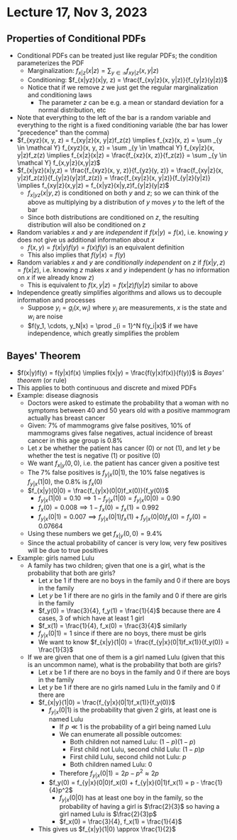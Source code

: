 # Lecture 17, Nov 3, 2023

## Properties of Conditional PDFs

* Conditional PDFs can be treated just like regular PDFs; the condition parameterizes the PDF
	* Marginalization: $f_{x|z}(x|z) = \sum _{y \in \mathcal Y} f_{xy|z}(x, y|z)$
	* Conditioning: $f_{x|yz}(x|y, z) = \frac{f_{xy|z}(x, y|z)}{f_{y|z}(y|z)}$
	* Notice that if we remove $z$ we just get the regular marginalization and conditioning laws
		* The parameter $z$ can be e.g. a mean or standard deviation for a normal distribution, etc
* Note that everything to the left of the bar is a random variable and everything to the right is a fixed conditioning variable (the bar has lower "precedence" than the comma)
* $f_{xyz}(x, y, z) = f_{xy|z}(x, y|z)f_z(z) \implies f_{xz}(x, z) = \sum _{y \in \mathcal Y} f_{xyz}(x, y, z) = \sum _{y \in \mathcal Y} f_{xy|z}(x, y|z)f_z(z) \implies f_{x|z}(x|z) = \frac{f_{xz}(x, z)}{f_z(z)} = \sum _{y \in \mathcal Y} f_{x,y|z}(x,y|z)$
* $f_{x|yz}(x|y,z) = \frac{f_{xyz}(x, y, z)}{f_{yz}(y, z)} = \frac{f_{xy|z}(x, y|z)f_z(z)}{f_{y|z}(y|z)f_z(z)} = \frac{f_{xy|z}(x, y|z)}{f_{y|z}(y|z)} \implies f_{xy|z}(x,y|z) = f_{x|yz}(x|y,z)f_{y|z}(y|z)$
	* $f_{x|yz}(x|y,z)$ is conditioned on both $y$ and $z$; so we can think of the above as multiplying by a distribution of $y$ moves $y$ to the left of the bar
	* Since both distributions are conditioned on $z$, the resulting distribution will also be conditioned on $z$
* Random variables $x$ and $y$ are *independent* if $f(x|y) = f(x)$, i.e. knowing $y$ does not give us additional information about $x$
	* $f(x, y) = f(x|y)f(y) = f(x)f(y)$ is an equivalent definition
	* This also implies that $f(y|x) = f(y)$
* Random variables $x$ and $y$ are *conditionally independent* on $z$ if $f(x|y,z) = f(x|z)$, i.e. knowing $z$ makes $x$ and $y$ independent ($y$ has no information on $x$ if we already know $z$)
	* This is equivalent to $f(x, y|z) = f(x|z)f(y|z)$ similar to above
* Independence greatly simplifies algorithms and allows us to decouple information and processes
	* Suppose $y_i = g_i(x, w_i)$ where $y_i$ are measurements, $x$ is the state and $w_i$ are noise
	* $f(y_1, \cdots, y_N|x) = \prod _{i = 1}^N f(y_i|x)$ if we have independence, which greatly simplifies the problem

## Bayes' Theorem

* $f(x|y)f(y) = f(y|x)f(x) \implies f(x|y) = \frac{f(y|x)f(x)}{f(y)}$ is *Bayes' theorem* (or rule)
* This applies to both continuous and discrete and mixed PDFs
* Example: disease diagnosis
	* Doctors were asked to estimate the probability that a woman with no symptoms between 40 and 50 years old with a positive mammogram actually has breast cancer
	* Given: 7% of mammograms give false positives, 10% of mammograms gives false negatives, actual incidence of breast cancer in this age group is 0.8%
	* Let $x$ be whether the patient has cancer (0) or not (1), and let $y$ be whether the test is negative (1) or positive (0)
	* We want $f_{x|y}(0, 0)$, i.e. the patient has cancer given a positive test
	* The 7% false positives is $f_{y|x}(0|1)$, the 10% false negatives is $f_{y|x}(1|0)$, the 0.8% is $f_x(0)$
	* $f_{x|y}(0|0) = \frac{f_{y|x}(0|0)f_x(0)}{f_y(0)}$
		* $f_{y|x}(1|0) = 0.10 \implies 1 - f_{y|x}(1|0) = f_{y|x}(0|0) = 0.90$
		* $f_x(0) = 0.008 \implies 1 - f_x(0) = f_x(1) = 0.992$
		* $f_{y|x}(0|1) = 0.007 \implies f_{y|x}(0|1)f_x(1) + f_{y|x}(0|0)f_x(0) = f_y(0) = 0.07664$
	* Using these numbers we get $f_{x|y}(0, 0) = 9.4\%$
	* Since the actual probability of cancer is very low, very few positives will be due to true positives
* Example: girls named Lulu
	* A family has two children; given that one is a girl, what is the probability that both are girls?
		* Let $x$ be 1 if there are no boys in the family and 0 if there are boys in the family
		* Let $y$ be 1 if there are no girls in the family and 0 if there are girls in the family
		* $f_y(0) = \frac{3}{4}, f_y(1) = \frac{1}{4}$ because there are 4 cases, 3 of which have at least 1 girl
		* $f_x(1) = \frac{1}{4}, f_x(0) = \frac{3}{4}$ similarly
		* $f_{y|x}(0|1) = 1$ since if there are no boys, there must be girls
		* We want to know $f_{x|y}(1|0) = \frac{f_{y|x}(0|1)f_x(1)}{f_y(0)} = \frac{1}{3}$
	* If we are given that one of them is a girl named Lulu (given that this is an uncommon name), what is the probability that both are girls?
		* Let $x$ be 1 if there are no boys in the family and $0$ if there are boys in the family
		* Let $y$ be 1 if there are no girls named Lulu in the family and $0$ if there are
		* $f_{x|y}(1|0) = \frac{f_{y|x}(0|1)f_x(1)}{f_y(0)}$
			* $f_{y|x}(0|1)$ is the probability that given 2 girls, at least one is named Lulu
				* If $p \ll 1$ is the probability of a girl being named Lulu
				* We can enumerate all possible outcomes:
					* Both children not named Lulu: $(1 - p)(1 - p)$
					* First child not Lulu, second child Lulu: $(1 - p)p$
					* First child Lulu, second child not Lulu: $p$
					* Both children named Lulu: $0$
				* Therefore $f_{y|x}(0|1) = 2p - p^2 \approx 2p$
			* $f_y(0) = f_{y|x}(0|0)f_x(0) + f_{y|x}(0|1)f_x(1) = p - \frac{1}{4}p^2$
				* $f_{y|x}(0|0)$ has at least one boy in the family, so the probability of having a girl is $\frac{2}{3}$ so having a girl named Lulu is $\frac{2}{3}p$
				* $f_x(0) = \frac{3}{4}, f_x(1) = \frac{1}{4}$
		* This gives us $f_{x|y}(1|0) \approx \frac{1}{2}$

